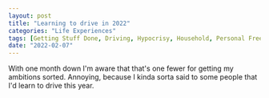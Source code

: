 ```yaml
---
layout: post
title: "Learning to drive in 2022"
categories: "Life Experiences"
tags: [Getting Stuff Done, Driving, Hypocrisy, Household, Personal Freedom, Twenty Two]
date: "2022-02-07"
---
```

With one month down I'm aware that that's one fewer for getting my ambitions sorted. Annoying, because I kinda sorta said to some people that I'd learn to drive this year. 